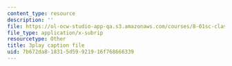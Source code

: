```yaml
---
content_type: resource
description: ''
file: https://ol-ocw-studio-app-qa.s3.amazonaws.com/courses/8-01sc-classical-mechanics-fall-2016/7b672da818315d59921916f768666339_cMu0hsvgkGk.vtt
file_type: application/x-subrip
resourcetype: Other
title: 3play caption file
uid: 7b672da8-1831-5d59-9219-16f768666339
---
```

